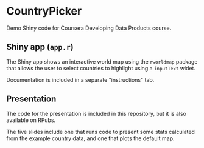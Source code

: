 # CountryPicker
Demo Shiny code for Coursera Developing Data Products course.

## Shiny app (`app.r`)

The Shiny app shows an interactive world map using the `rworldmap` package that allows the 
user to select countries to highlight using a `inputText` widet.

Documentation is included in a separate "instructions" tab.

## Presentation

The code for the presentation is included in this repository, but it is also available on RPubs.

The five slides include one that runs code to present some stats calculated from the example country data,
and one that plots the default map. 
